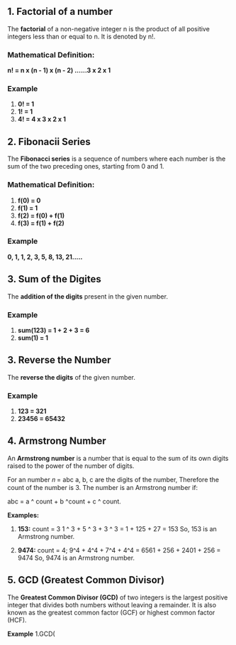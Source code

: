 ## 1. Factorial of a number

The **factorial** of a non-negative integer n is the product of all positive integers less than or equal to n. It is denoted by n!.

### **Mathematical Definition:**
**n! = n x (n - 1) x (n - 2) ......3 x 2 x 1**

### **Example**
1. **0! = 1**
2. **1! = 1**
3. **4! = 4 x 3 x 2 x 1**


## 2. Fibonacii Series

The **Fibonacci series** is a sequence of numbers where each number is the sum of the two preceding ones, starting from 0 and 1. 

### **Mathematical Definition:**
1. **f(0) = 0**
2. **f(1) = 1**
3. **f(2) = f(0) + f(1)**
4. **f(3) = f(1) + f(2)**

### **Example**
**0, 1, 1, 2, 3, 5, 8, 13, 21.....**


## 3. Sum of the Digites

The **addition of the digits** present in the given number. 

### **Example**
1. **sum(123) = 1 + 2 + 3 = 6**
2. **sum(1) = 1**


## 3. Reverse the Number

The **reverse the digits** of the given number. 

### **Example**
1. **123 = 321**
2. **23456 = 65432**


## 4. Armstrong Number
An **Armstrong number** is a number that is equal to the sum of its own digits raised to the power of the number of digits.

For an number 𝑛 = abc
a, b, c are the digits of the number, Therefore the count of the number is 3. 
The number is an Armstrong number if:

abc = a ^ count + b ^count + c ^ count.

**Examples:**
1. **153:**
count = 3
1 ^ 3 + 5 ^ 3 + 3 ^ 3 = 1 + 125 + 27 = 153
So, 153 is an Armstrong number.

2. **9474:**
count = 4;
9^4 + 4^4 + 7^4 + 4^4 = 6561 + 256 + 2401 + 256 = 9474
So, 9474 is an Armstrong number.


## 5. GCD (Greatest Common Divisor)
The **Greatest Common Divisor (GCD)** of two integers is the largest positive integer that divides both numbers without leaving a remainder. It is also known as the greatest common factor (GCF) or highest common factor (HCF).

**Example**
1.GCD(


